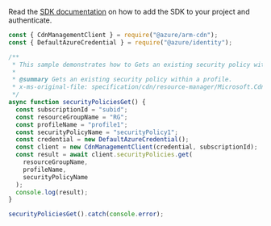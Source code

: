 Read the [SDK documentation](https://github.com/Azure/azure-sdk-for-js/blob/%40azure%2Farm-cdn_7.0.0/sdk/cdn/arm-cdn/README.md) on how to add the SDK to your project and authenticate.

```javascript
const { CdnManagementClient } = require("@azure/arm-cdn");
const { DefaultAzureCredential } = require("@azure/identity");

/**
 * This sample demonstrates how to Gets an existing security policy within a profile.
 *
 * @summary Gets an existing security policy within a profile.
 * x-ms-original-file: specification/cdn/resource-manager/Microsoft.Cdn/stable/2021-06-01/examples/SecurityPolicies_Get.json
 */
async function securityPoliciesGet() {
  const subscriptionId = "subid";
  const resourceGroupName = "RG";
  const profileName = "profile1";
  const securityPolicyName = "securityPolicy1";
  const credential = new DefaultAzureCredential();
  const client = new CdnManagementClient(credential, subscriptionId);
  const result = await client.securityPolicies.get(
    resourceGroupName,
    profileName,
    securityPolicyName
  );
  console.log(result);
}

securityPoliciesGet().catch(console.error);
```
